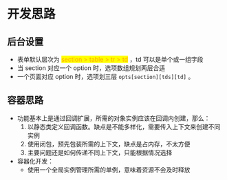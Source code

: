 # 开发思路

## 后台设置

* 表单默认层次为 <mark style="color:orange;">section > table > tr > td</mark> ，td 可以是单个或一组字段
* 当 section 对应一个 option 时，选项数组规划两层合适
* 一个页面对应 option 时，选项划三层 `opts[section][tds][td]` 。

## 容器思路

* 功能基本上是通过回调扩展，所需的对象实例应该在回调内创建，那么：
  1. 以静态类定义回调函数。缺点是不能多样化，需要传入上下文来创建不同实例
  2. 使用闭包，预先包装所需的上下文，缺点是占内存，不太方便
  3. 主要问题还是如何传递不同上下文，只能根据情况选择
* 容器化开发：
  * 使用一个全局实例管理所需的单例，意味着资源不会及时释放
